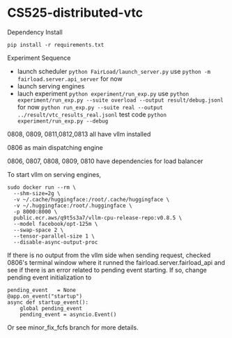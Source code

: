 # CS525-distributed-vtc

Dependency Install

`pip install -r requirements.txt`

Experiment Sequence

- launch scheduler `python FairLoad/launch_server.py`  use `python -m fairload.server.api_server` for now
- launch serving engines
- lauch experiment `python experiment/run_exp.py` use `python experiment/run_exp.py --suite overload --output result/debug.jsonl` for now
`python run_exp.py --suite real --output ../result/vtc_results_real.jsonl`
test code 
`python experiment/run_exp.py --debug`


0808, 0809, 0811,0812,0813 all have vllm installed


0806 as main dispatching engine


0806, 0807, 0808, 0809, 0810 have dependencies for load balancer

To start vllm on serving engines, 
```
sudo docker run --rm \
  --shm-size=2g \
  -v ~/.cache/huggingface:/root/.cache/huggingface \
  -v ~/.huggingface:/root/.huggingface \
  -p 8000:8000 \
  public.ecr.aws/q9t5s3a7/vllm-cpu-release-repo:v0.8.5 \
  --model facebook/opt-125m \
  --swap-space 2 \
  --tensor-parallel-size 1 \
  --disable-async-output-proc
```
If there is no output from the vllm side when sending request, checked 0806's terminal window where it runned the fairload.server.fairload_api and see if there is an error related to pending event starting. 
If so, change pending event initialization to
```
pending_event   = None 
@app.on_event("startup")
async def startup_event():
    global pending_event
    pending_event = asyncio.Event()
```
Or see minor_fix_fcfs branch for more details.
